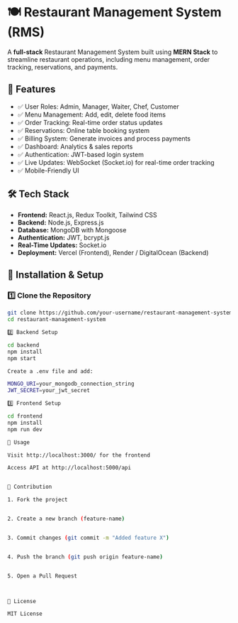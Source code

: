 # 🍽️ Restaurant Management System (RMS)

A **full-stack** Restaurant Management System built using **MERN Stack** to streamline restaurant operations, including menu management, order tracking, reservations, and payments.
 
## 🚀 Features
- ✅ User Roles: Admin, Manager, Waiter, Chef, Customer
- ✅ Menu Management: Add, edit, delete food items
- ✅ Order Tracking: Real-time order status updates
- ✅ Reservations: Online table booking system
- ✅ Billing System: Generate invoices and process payments
- ✅ Dashboard: Analytics & sales reports
- ✅ Authentication: JWT-based login system
- ✅ Live Updates: WebSocket (Socket.io) for real-time order tracking
- ✅ Mobile-Friendly UI 

## 🛠️ Tech Stack
- **Frontend:** React.js, Redux Toolkit, Tailwind CSS
- **Backend:** Node.js, Express.js
- **Database:** MongoDB with Mongoose
- **Authentication:** JWT, bcrypt.js
- **Real-Time Updates:** Socket.io
- **Deployment:** Vercel (Frontend), Render / DigitalOcean (Backend) 

## 📂 Installation & Setup

### 1️⃣ Clone the Repository
```bash
git clone https://github.com/your-username/restaurant-management-system.git
cd restaurant-management-system

2️⃣ Backend Setup

cd backend
npm install
npm start

Create a .env file and add:

MONGO_URI=your_mongodb_connection_string
JWT_SECRET=your_jwt_secret

3️⃣ Frontend Setup

cd frontend
npm install
npm run dev

🚀 Usage

Visit http://localhost:3000/ for the frontend

Access API at http://localhost:5000/api


🤝 Contribution

1. Fork the project


2. Create a new branch (feature-name)


3. Commit changes (git commit -m "Added feature X")


4. Push the branch (git push origin feature-name)


5. Open a Pull Request



📜 License

MIT License
